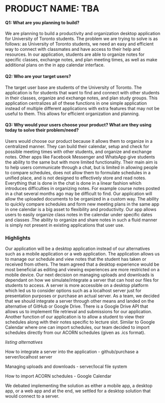 # PRODUCT NAME: TBA

#### Q1: What are you planning to build?
We are planning to build a productivity and organization desktop application for University of Toronto students. The problem we are trying to solve is as follows: as University of Toronto students, we need an easy and efficient way to connect with classmates and have access to their help and resources. In our application, students are able to organize notes for specific classes, exchange notes, and plan meeting times, as well as make additional plans on the in app calendar interface.

#### Q2: Who are your target users?
The target user base are students of the University of Toronto. The application is for students that want to find and connect with other students in their classes, organize and exchange notes, and plan study groups. This application centralizes all of these functions in one simple application instead of multiple different applications with extra features that may not be useful to them. This allows for efficient organization and planning.

#### Q3: Why would your users choose your product? What are they using today to solve their problem/need?
Users would choose our product because it allows them to organize in a centralized manner. They can build their calendar, setup and check for possible meeting times with other students, and organize and exchange notes. Other apps like Facebook Messenger and WhatsApp give students the ability to the same but with more limited functionality. Their main aim is to help users communicate through a chat, but is limited in allowing people to compare schedules, does not allow them to formulate schedules in a unified place, and is not designed to effectively store and read notes. Everything that is done in the chat is done in a linear fashion which introduces difficulties in organizing notes. For example course notes posted in a chat several months ago may be difficult to find. Our application will allow the uploaded documents to be organized in a custom way. The ability to quickly compare schedules and form new meeting plans in the same app in one calendar is a big asset to flexibility and productivity. Our app allows users to easily organize class notes in the calendar under specific dates and classes .The ability to organize and share notes in such  a fluid manner is simply not present in existing applications that user use. 

### Highlights
Our application will be a desktop application instead of our alternatives such as a mobile application or a web application. The application allows us to manage our schedule and view notes that the student has taken or received from others. The team agreed that a desktop experience would be most beneficial as editing and viewing experiences are more restricted on a mobile device. Our next decision on managing uploads and downloads is dependant on how we simulate/integrate a server that can host our files for students to access. A server is more accessible on a desktop platform which led us to consider options such as a localhost server just for presentation purposes or purchase an actual server. As a team, we decided that we should integrate a server through other means and landed on the alternative of GitHub or Google Drive. There is a Google Drive API that allows us to implement file retrieval and submissions for our application. Another function of our application is to allow a student to view their schedules along with their notes specific to lecture slot. Similar to Google Calendar where one can import schedules, our team decided to import schedules directly from our ACORN schedules (given as .ics format).

*listing alternatives*

How to integrate a server into the application - github/purchase a server/localhost server

Managing uploads and downloads - server/local file system

How to import ACORN schedules - Google Calendar

We debated implementing the solution as either a mobile app, a desktop app, or a web app and at the end, we settled for a desktop solution that would connect to a server. 
